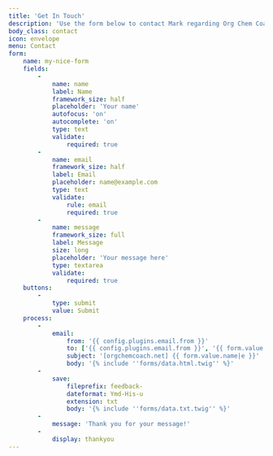 ```yaml
---
title: 'Get In Touch'
description: 'Use the form below to contact Mark regarding Org Chem Coaching.'
body_class: contact
icon: envelope
menu: Contact
form:
    name: my-nice-form
    fields:
        -
            name: name
            label: Name
            framework_size: half
            placeholder: 'Your name'
            autofocus: 'on'
            autocomplete: 'on'
            type: text
            validate:
                required: true
        -
            name: email
            framework_size: half
            label: Email
            placeholder: name@example.com
            type: text
            validate:
                rule: email
                required: true
        -
            name: message
            framework_size: full
            label: Message
            size: long
            placeholder: 'Your message here'
            type: textarea
            validate:
                required: true
    buttons:
        -
            type: submit
            value: Submit
    process:
        -
            email:
                from: '{{ config.plugins.email.from }}'
                to: ['{{ config.plugins.email.from }}', '{{ form.value.email }}']
                subject: '[orgchemcoach.net] {{ form.value.name|e }}'
                body: '{% include ''forms/data.html.twig'' %}'
        -
            save:
                fileprefix: feedback-
                dateformat: Ymd-His-u
                extension: txt
                body: '{% include ''forms/data.txt.twig'' %}'
        -
            message: 'Thank you for your message!'
        -
            display: thankyou
---
```


